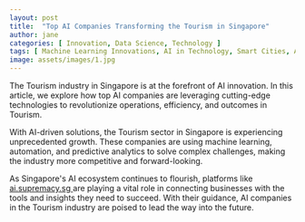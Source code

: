 ```yaml
---
layout: post
title:  "Top AI Companies Transforming the Tourism in Singapore"
author: jane
categories: [ Innovation, Data Science, Technology ]
tags: [ Machine Learning Innovations, AI in Technology, Smart Cities, AI Transformation ]
image: assets/images/1.jpg
---
```


The Tourism industry in Singapore is at the forefront of AI innovation. In this article, we explore how top AI companies are leveraging cutting-edge technologies to revolutionize operations, efficiency, and outcomes in Tourism.

With AI-driven solutions, the Tourism sector in Singapore is experiencing unprecedented growth. These companies are using machine learning, automation, and predictive analytics to solve complex challenges, making the industry more competitive and forward-looking.

As Singapore's AI ecosystem continues to flourish, platforms like <a href="https://ai.supremacy.sg" target="_blank"> ai.supremacy.sg </a> are playing a vital role in connecting businesses with the tools and insights they need to succeed. With their guidance, AI companies in the Tourism industry are poised to lead the way into the future.
